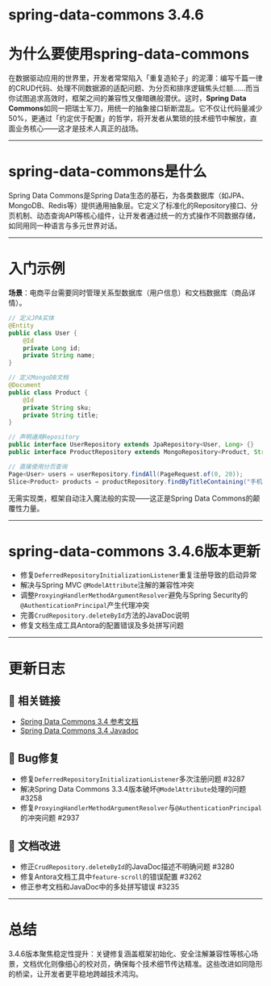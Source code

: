 # spring-data-commons 3.4.6
# 为什么要使用spring-data-commons  
在数据驱动应用的世界里，开发者常常陷入「重复造轮子」的泥潭：编写千篇一律的CRUD代码、处理不同数据源的适配问题、为分页和排序逻辑焦头烂额……而当你试图追求高效时，框架之间的兼容性又像暗礁般潜伏。这时，**Spring Data Commons**如同一把瑞士军刀，用统一的抽象接口斩断混乱。它不仅让代码量减少50%，更通过「约定优于配置」的哲学，将开发者从繁琐的技术细节中解放，直面业务核心——这才是技术人真正的战场。

---

# spring-data-commons是什么  
Spring Data Commons是Spring Data生态的基石，为各类数据库（如JPA、MongoDB、Redis等）提供通用抽象层。它定义了标准化的Repository接口、分页机制、动态查询API等核心组件，让开发者通过统一的方式操作不同数据存储，如同用同一种语言与多元世界对话。

---

# 入门示例  
**场景**：电商平台需要同时管理关系型数据库（用户信息）和文档数据库（商品详情）。  
```java
// 定义JPA实体
@Entity
public class User {
    @Id
    private Long id;
    private String name;
}

// 定义MongoDB文档
@Document
public class Product {
    @Id
    private String sku;
    private String title;
}

// 声明通用Repository
public interface UserRepository extends JpaRepository<User, Long> {}
public interface ProductRepository extends MongoRepository<Product, String> {}

// 直接使用分页查询
Page<User> users = userRepository.findAll(PageRequest.of(0, 20));
Slice<Product> products = productRepository.findByTitleContaining("手机", Pageable.unpaged());
```
无需实现类，框架自动注入魔法般的实现——这正是Spring Data Commons的颠覆性力量。

---

# spring-data-commons 3.4.6版本更新  
- 修复`DeferredRepositoryInitializationListener`重复注册导致的启动异常  
- 解决与Spring MVC `@ModelAttribute`注解的兼容性冲突  
- 调整`ProxyingHandlerMethodArgumentResolver`避免与Spring Security的`@AuthenticationPrincipal`产生代理冲突  
- 完善`CrudRepository.deleteById`方法的JavaDoc说明  
- 修复文档生成工具Antora的配置错误及多处拼写问题  

---

# 更新日志  

## 📗 相关链接  
- [Spring Data Commons 3.4 参考文档](https://docs.spring.io/spring-data/commons/reference/3.4/)  
- [Spring Data Commons 3.4 Javadoc](https://docs.spring.io/spring-data/commons/docs/3.4.6/api/)  

## 🐞 Bug修复  
- 修复`DeferredRepositoryInitializationListener`多次注册问题 #3287  
- 解决Spring Data Commons 3.3.4版本破坏`@ModelAttribute`处理的问题 #3258  
- 修复`ProxyingHandlerMethodArgumentResolver`与`@AuthenticationPrincipal`的冲突问题 #2937  

## 📔 文档改进  
- 修正`CrudRepository.deleteById`的JavaDoc描述不明确问题 #3280  
- 修复Antora文档工具中`feature-scroll`的错误配置 #3262  
- 修正参考文档和JavaDoc中的多处拼写错误 #3235  

---

# 总结  
3.4.6版本聚焦稳定性提升：关键修复涵盖框架初始化、安全注解兼容性等核心场景，文档优化则像细心的校对员，确保每个技术细节传达精准。这些改进如同隐形的桥梁，让开发者更平稳地跨越技术鸿沟。
